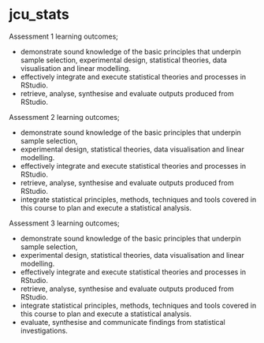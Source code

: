 # jcu_stats
Assessment 1 learning outcomes;

- demonstrate sound knowledge of the basic principles that underpin sample selection, experimental design, statistical theories, data visualisation and linear modelling.
- effectively integrate and execute statistical theories and processes in RStudio.
- retrieve, analyse, synthesise and evaluate outputs produced from RStudio.

Assessment 2 learning outcomes;

- demonstrate sound knowledge of the basic principles that underpin sample selection,
- experimental design, statistical theories, data visualisation and linear
modelling.
- effectively integrate and execute statistical theories and processes in RStudio.
- retrieve, analyse, synthesise and evaluate outputs produced from
RStudio.
- integrate statistical principles, methods, techniques and tools covered in this course to plan and execute a statistical analysis.

Assessment 3 learning outcomes;
- demonstrate sound knowledge of the basic principles that underpin sample selection,
- experimental design, statistical theories, data visualisation and linear modelling.
- effectively integrate and execute statistical theories and processes in RStudio.
- retrieve, analyse, synthesise and evaluate outputs produced from RStudio.
- integrate statistical principles, methods, techniques and tools covered in this course to plan and execute a statistical analysis.
- evaluate, synthesise and communicate findings from statistical investigations.
